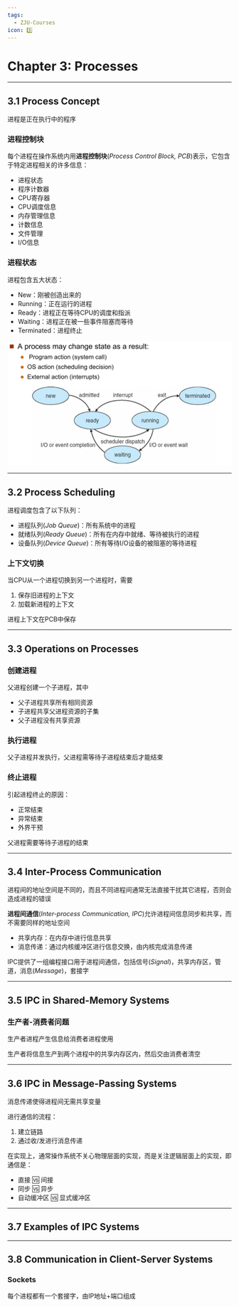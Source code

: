 ```yaml
---
tags:
  - ZJU-Courses
icon: 3️⃣
---
```


# Chapter 3: Processes

---

## 3.1 Process Concept

进程是正在执行中的程序

### 进程控制块

每个进程在操作系统内用**进程控制块**(*Process Control Block, PCB*)表示，它包含于特定进程相关的许多信息：

- 进程状态
- 程序计数器
- CPU寄存器
- CPU调度信息
- 内存管理信息
- 计数信息
- 文件管理
- I/O信息

### 进程状态

进程包含五大状态：

- New：刚被创造出来的
- Running：正在运行的进程
- Ready：进程正在等待CPU的调度和指派
- Waiting：进程正在被一些事件阻塞而等待
- Terminated：进程终止

![](assets/States.png)

---

## 3.2 Process Scheduling

进程调度包含了以下队列：

- 进程队列(*Job Queue*)：所有系统中的进程
- 就绪队列(*Ready Queue*)：所有在内存中就绪、等待被执行的进程
- 设备队列(*Device Queue*)：所有等待I/O设备的被阻塞的等待进程

### 上下文切换

当CPU从一个进程切换到另一个进程时，需要

1. 保存旧进程的上下文
2. 加载新进程的上下文

进程上下文在PCB中保存

---

## 3.3 Operations on Processes

### 创建进程

父进程创建一个子进程，其中

- 父子进程共享所有相同资源
- 子进程共享父进程资源的子集
- 父子进程没有共享资源

### 执行进程

父子进程并发执行，父进程需等待子进程结束后才能结束

### 终止进程

引起进程终止的原因：

- 正常结束
- 异常结束
- 外界干预

父进程需要等待子进程的结束

---

## 3.4 Inter-Process Communication

进程间的地址空间是不同的，而且不同进程间通常无法直接干扰其它进程，否则会造成进程的错误

**进程间通信**(*Inter-process Communication, IPC*)允许进程间信息同步和共享，而不需要同样的地址空间

- 共享内存：在内存中进行信息共享
- 消息传递：通过内核缓冲区进行信息交换，由内核完成消息传递

IPC提供了一组编程接口用于进程间通信，包括信号(*Signal*)，共享内存区，管道，消息(*Message*)，套接字

---

## 3.5 IPC in Shared-Memory Systems

### 生产者-消费者问题

生产者进程产生信息给消费者进程使用

生产者将信息生产到两个进程中的共享内存区内，然后交由消费者清空

---

## 3.6 IPC in Message-Passing Systems

消息传递使得进程间无需共享变量

进行通信的流程：

1. 建立链路
2. 通过收/发进行消息传递

在实现上，通常操作系统不关心物理层面的实现，而是关注逻辑层面上的实现，即通信是：

- 直接 🆚 间接
- 同步 🆚 异步
- 自动缓冲区 🆚 显式缓冲区

---

## 3.7 Examples of IPC Systems

---

## 3.8 Communication in Client-Server Systems

### Sockets

每个进程都有一个套接字，由IP地址+端口组成
